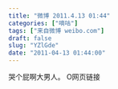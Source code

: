 ```yaml
---
title: "微博 2011.4.13 01:44"
categories: ["嘀咕"]
tags: ["来自微博 weibo.com"]
draft: false
slug: "YZlGde"
date: "2011-04-13 01:44:00"
---
```


<p>哭个屁啊大男人。 O网页链接 ​​​​</p>
